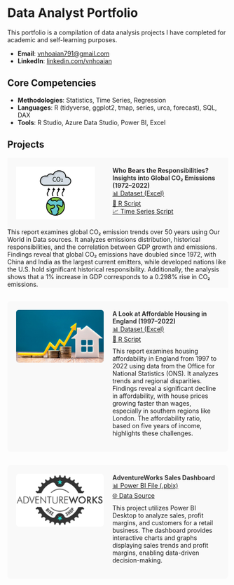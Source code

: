 # Data Analyst Portfolio
This portfolio is a compilation of data analysis projects I have completed for academic and self-learning purposes.

- **Email**: [vnhoaian791@gmail.com](vnhoaian791@gmail.com)
- **LinkedIn**: [linkedin.com/vnhoaian](https://www.linkedin.com/in/vnhoaian/)

## Core Competencies

- **Methodologies**: Statistics, Time Series, Regression
- **Languages**: R (tidyverse, ggplot2, tmap, series, urca, forecast), SQL, DAX <!-- Python (Pandas, Numpy, Scikit-Learn, Scipy, Keras, Matplotlib), -->  
- **Tools**: R Studio, Azure Data Studio, Power BI, Excel

<h2>Projects</h2>

<!-- Project 1: CO2 Emissions -->
<div style="background-color: #f9f9f9; padding: 20px; display: flex; gap: 20px;">
  <img align="left" width="200" height="120" src="assets/img/CO2 emissions.jpg" style="margin-right: 20px;">
  <div>
    <strong>
      <a href="Global-CO2-Emissions/Global CO2 Emissions - Report.pdf" target="_blank" style="text-decoration: none; color: #333;">
        Who Bears the Responsibilities? Insights into Global CO₂ Emissions (1972–2022)
      </a>
    </strong>
    <br />
    <a href="Global-CO2-Emissions/Global CO2 Emissions - Dataset.xlsx" target="_blank">📊 Dataset (Excel)</a><br />
    <a href="Global-CO2-Emissions/Global CO2 Emissions - RScript.R" target="_blank">📄 R Script</a><br />
    <a href="Global-CO2-Emissions/Global CO2 Emissions - Time series (gdp and co2).R" target="_blank">📈 Time Series Script</a>
  </div>
</div>
<div style="background-color: #f9f9f9; margin-bottom: 30px; display: flex; gap: 20px;">
This report examines global CO₂ emission trends over 50 years using Our World in Data sources. It analyzes emissions distribution, historical responsibilities, and the correlation between GDP growth and emissions. Findings reveal that global CO₂ emissions have doubled since 1972, with China and India as the largest current emitters, while developed nations like the U.S. hold significant historical responsibility. Additionally, the analysis shows that a 1% increase in GDP corresponds to a 0.298% rise in CO₂ emissions.
</div>

<!-- Project 2: Housing Affordability -->
<div style="background-color: #f9f9f9; padding: 20px; border-radius: 8px; margin-bottom: 30px; display: flex; gap: 20px;">
  <img src="assets/img/Housing affordability.jpg" alt="Housing Affordability" width="200" height="120" style="object-fit: cover; border-radius: 6px;">
  <div>
    <strong>
      <a href="Housing-Affordability-Analysis/Housing Affordability Report.pdf" target="_blank" style="text-decoration: none; color: #333;">
        A Look at Affordable Housing in England (1997–2022)
      </a>
    </strong>
    <br />
    <a href="Housing-Affordability-Analysis/Dataset.xlsx" target="_blank">📊 Dataset (Excel)</a><br />
    <a href="Housing-Affordability-Analysis/Housing Affordability RScript.R" target="_blank">📄 R Script</a>
    <p style="margin-top: 10px;">
      This report examines housing affordability in England from 1997 to 2022 using data from the Office for National Statistics (ONS). It analyzes trends and regional disparities. Findings reveal a significant decline in affordability, with house prices growing faster than wages, especially in southern regions like London. The affordability ratio, based on five years of income, highlights these challenges.
    </p>
  </div>
</div>

<!-- Project 3: AdventureWorks Dashboard -->
<div style="background-color: #f9f9f9; padding: 20px; border-radius: 8px; margin-bottom: 30px; display: flex; gap: 20px;">
  <img src="assets/img/AdventureWorks_Logo.png" alt="AdventureWorks Dashboard" width="200" height="120" style="object-fit: cover; border-radius: 6px;">
  <div>
    <strong>
      <a href="Adventureworks/AW Dashboard.pdf" target="_blank" style="text-decoration: none; color: #333;">
        AdventureWorks Sales Dashboard
      </a>
    </strong>
    <br />
    <a href="Adventureworks/AW Dashboard.pbix" target="_blank">📊 Power BI File (.pbix)</a><br />
    <a href="https://ourworldindata.org/covid-deaths" target="_blank">🌐 Data Source</a>
    <p style="margin-top: 10px;">
      This project utilizes Power BI Desktop to analyze sales, profit margins, and customers for a retail business. The dashboard provides interactive charts and graphs displaying sales trends and profit margins, enabling data-driven decision-making.
    </p>
  </div>
</div>
